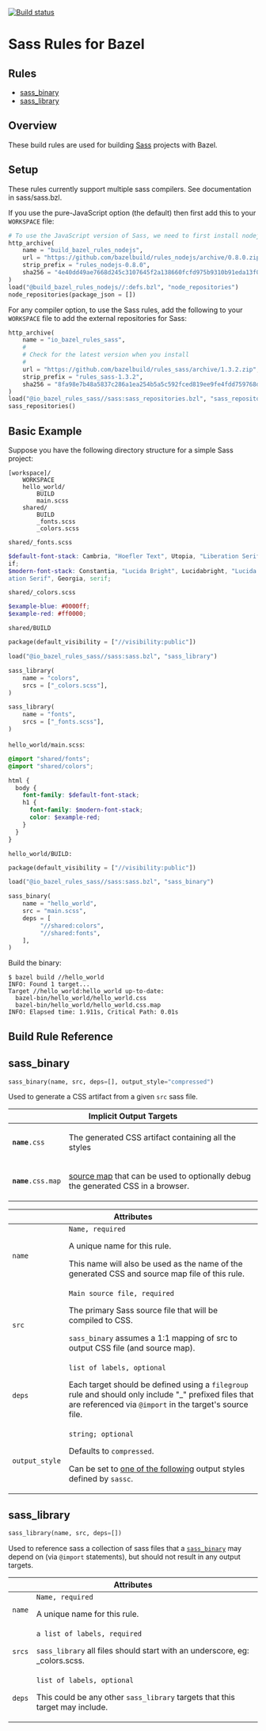 [![Build status](https://badge.buildkite.com/accb37a80d88e0ffda97f55451d05eea2004ed8bbb80a27958.svg)](https://buildkite.com/bazel/rules-sass-postsubmit)

# Sass Rules for Bazel

<div class="toc">
  <h2>Rules</h2>
  <ul>
    <li><a href="#sass_binary">sass_binary</a></li>
    <li><a href="#sass_library">sass_library</a></li>
  </ul>
</div>

## Overview
These build rules are used for building [Sass][sass] projects with Bazel.

[sass]: http://www.sass-lang.com

<a name="setup"></a>
## Setup
These rules currently support multiple sass compilers. See documentation in
sass/sass.bzl.

If you use the pure-JavaScript option (the default) then first add this to your
`WORKSPACE` file:
```python
# To use the JavaScript version of Sass, we need to first install nodejs #
http_archive(
    name = "build_bazel_rules_nodejs",
    url = "https://github.com/bazelbuild/rules_nodejs/archive/0.8.0.zip",
    strip_prefix = "rules_nodejs-0.8.0",
    sha256 = "4e40dd49ae7668d245c3107645f2a138660fcfd975b9310b91eda13f0c973953",
)
load("@build_bazel_rules_nodejs//:defs.bzl", "node_repositories")
node_repositories(package_json = [])
```

For any compiler option, to use the Sass rules, add the following to your
`WORKSPACE` file to add the external repositories for Sass:

```python
http_archive(
    name = "io_bazel_rules_sass",
    #
    # Check for the latest version when you install
    #
    url = "https://github.com/bazelbuild/rules_sass/archive/1.3.2.zip",
    strip_prefix = "rules_sass-1.3.2",
    sha256 = "8fa98e7b48a5837c286a1ea254b5a5c592fced819ee9fe4fdd759768d97be868",
)
load("@io_bazel_rules_sass//sass:sass_repositories.bzl", "sass_repositories")
sass_repositories()
```

<a name="basic-example"></a>
## Basic Example

Suppose you have the following directory structure for a simple Sass project:

```
[workspace]/
    WORKSPACE
    hello_world/
        BUILD
        main.scss
    shared/
        BUILD
        _fonts.scss
        _colors.scss
```

`shared/_fonts.scss`

```scss
$default-font-stack: Cambria, "Hoefler Text", Utopia, "Liberation Serif", "Nimbus Roman No9 L Regular", Times, "Times New Roman", ser
if;
$modern-font-stack: Constantia, "Lucida Bright", Lucidabright, "Lucida Serif", Lucida, "DejaVu Serif", "Bitstream Vera Serif", "Liber
ation Serif", Georgia, serif;
```

`shared/_colors.scss`

```scss
$example-blue: #0000ff;
$example-red: #ff0000;
```

`shared/BUILD`

```python
package(default_visibility = ["//visibility:public"])

load("@io_bazel_rules_sass//sass:sass.bzl", "sass_library")

sass_library(
    name = "colors",
    srcs = ["_colors.scss"],
)

sass_library(
    name = "fonts",
    srcs = ["_fonts.scss"],
)
```

`hello_world/main.scss`:

```scss
@import "shared/fonts";
@import "shared/colors";

html {
  body {
    font-family: $default-font-stack;
    h1 {
      font-family: $modern-font-stack;
      color: $example-red;
    }
  }
}
```

`hello_world/BUILD:`

```python
package(default_visibility = ["//visibility:public"])

load("@io_bazel_rules_sass//sass:sass.bzl", "sass_binary")

sass_binary(
    name = "hello_world",
    src = "main.scss",
    deps = [
         "//shared:colors",
         "//shared:fonts",
    ],
)
```

Build the binary:

```
$ bazel build //hello_world
INFO: Found 1 target...
Target //hello_world:hello_world up-to-date:
  bazel-bin/hello_world/hello_world.css
  bazel-bin/hello_world/hello_world.css.map
INFO: Elapsed time: 1.911s, Critical Path: 0.01s
```

<a name="reference"></a>
## Build Rule Reference

<a name="reference-sass_binary"></a>
## sass_binary

```python
sass_binary(name, src, deps=[], output_style="compressed")
```

Used to generate a CSS artifact from a given `src` sass file.

<table class="table table-condensed table-bordered table-implicit">
  <colgroup>
    <col class="col-param" />
    <col class="param-description" />
  </colgroup>
  <thead>
    <tr>
      <th colspan="2">Implicit Output Targets</th>
    </th>
  </thead>
  <tbody>
    <tr>
      <td><code><strong>name</strong>.css</code></td>
      <td>
        <p>The generated CSS artifact containing all the styles</p>
      </td>
    </tr>
    <tr>
      <td><code><strong>name</strong>.css.map</code></td>
      <td>
        <p>
          <a href="http://thesassway.com/intermediate/using-source-maps-with-sass">source map</a>
          that can be used to optionally debug the generated CSS in a browser.
        </p>
      </td>
    </tr>
  </tbody>
</table>

<table class="table table-condensed table-bordered table-params">
  <colgroup>
    <col class="col-param" />
    <col class="param-description" />
  </colgroup>
  <thead>
    <tr>
      <th colspan="2">Attributes</th>
    </tr>
  </thead>
  <tbody>
    <tr>
      <td><code>name</code></td>
      <td>
        <code>Name, required</code>
        <p>A unique name for this rule.</p>
        <p>
          This name will also be used as the name of the generated CSS and source map file of
          this rule.
        </p>
      </td>
    </tr>
    <tr>
      <td><code>src</code></td>
      <td>
        <code>Main source file, required</code>
        <p>The primary Sass source file that will be compiled to CSS.</p>
        <p>
        <code>sass_binary</code> assumes a 1:1 mapping of src to output CSS file (and source map).
        </p>
      </td>
    </tr>
    <tr>
      <td><code>deps</code></td>
      <td>
        <code>list of labels, optional</code>
        <p></p>
        <p>
        Each target should be defined using a <code>filegroup</code> rule and should only include "_" prefixed files that are referenced via <code>@import</code> in the target's source file.
        </p>
      </td>
    </tr>
    <tr>
      <td><code>output_style</code></td>
      <td>
        <code>string; optional</code>
        <p>Defaults to <code>compressed</code>.</p>
        <p>
        Can be set to <a href="http://sass-lang.com/documentation/file.SASS_REFERENCE.html#output_style">one of the following</a> output styles defined by <code>sassc</code>.
        </p>
      </td>
    </tr>
  </tbody>
</table>

<a name="reference-sass_library"></a>
## sass_library

```python
sass_library(name, src, deps=[])
```

Used to reference sass a collection of sass files that a
[`sass_binary`](#reference-sass_binary) may depend on (via `@import`
statements), but should not result in any output targets.

<table class="table table-condensed table-bordered table-params">
  <colgroup>
    <col class="col-param" />
    <col class="param-description" />
  </colgroup>
  <thead>
    <tr>
      <th colspan="2">Attributes</th>
    </tr>
  </thead>
  <tbody>
    <tr>
      <td><code>name</code></td>
      <td>
        <code>Name, required</code>
        <p>A unique name for this rule.</p>
        <p>
        </p>
      </td>
    </tr>
    <tr>
      <td><code>srcs</code></td>
      <td>
        <code>a list of labels, required</code>
        <p></p>
        <p>
        <code>sass_library</code> all files should start with an underscore, eg: _colors.scss.
        </p>
      </td>
    </tr>
    <tr>
      <td><code>deps</code></td>
      <td>
        <code>list of labels, optional</code>
        <p></p>
        <p>
          This could be any other <code>sass_library</code> targets that this target may include.
        </p>
      </td>
    </tr>
  </tbody>
</table>
